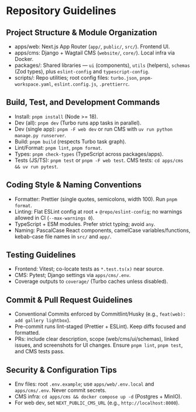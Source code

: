 # Repository Guidelines

## Project Structure & Module Organization

- apps/web: Next.js App Router (`app/`, `public/`, `src/`). Frontend UI.
- apps/cms: Django + Wagtail CMS (`website/`, `core/`). Local infra via Docker.
- packages/: Shared libraries — `ui` (components), `utils` (helpers), `schemas` (Zod types), plus `eslint-config` and `typescript-config`.
- scripts/: Repo utilities; root config files: `turbo.json`, `pnpm-workspace.yaml`, `eslint.config.js`, `.prettierrc`.

## Build, Test, and Development Commands

- Install: `pnpm install` (Node >= 18).
- Dev (all): `pnpm dev` (Turbo runs app tasks in parallel).
- Dev (single app): `pnpm -F web dev` or run CMS with `uv run python manage.py runserver`.
- Build: `pnpm build` (respects Turbo task graph).
- Lint/Format: `pnpm lint`, `pnpm format`.
- Types: `pnpm check-types` (TypeScript across packages/apps).
- Tests (JS/TS): `pnpm test` or `pnpm -F web test`. CMS tests: `cd apps/cms && uv run pytest`.

## Coding Style & Naming Conventions

- Formatter: Prettier (single quotes, semicolons, width 100). Run `pnpm format`.
- Linting: Flat ESLint config at root + `@repo/eslint-config`; no warnings allowed in CI (`--max-warnings 0`).
- TypeScript + ESM modules. Prefer strict typing; avoid `any`.
- Naming: PascalCase React components, camelCase variables/functions, kebab-case file names in `src/` and `app/`.

## Testing Guidelines

- Frontend: Vitest; co-locate tests as `*.test.ts(x)` near source.
- CMS: Pytest; Django settings via `apps/cms/.env`.
- Coverage outputs to `coverage/` (Turbo caches unless disabled).

## Commit & Pull Request Guidelines

- Conventional Commits enforced by Commitlint/Husky (e.g., `feat(web): add gallery lightbox`).
- Pre-commit runs lint-staged (Prettier + ESLint). Keep diffs focused and formatted.
- PRs: include clear description, scope (web/cms/ui/schemas), linked issues, and screenshots for UI changes. Ensure `pnpm lint`, `pnpm test`, and CMS tests pass.

## Security & Configuration Tips

- Env files: root `.env.example`; use `apps/web/.env.local` and `apps/cms/.env`. Never commit secrets.
- CMS infra: `cd apps/cms && docker compose up -d` (Postgres + MinIO).
- For web dev, set `NEXT_PUBLIC_CMS_URL` (e.g., `http://localhost:8000`).
